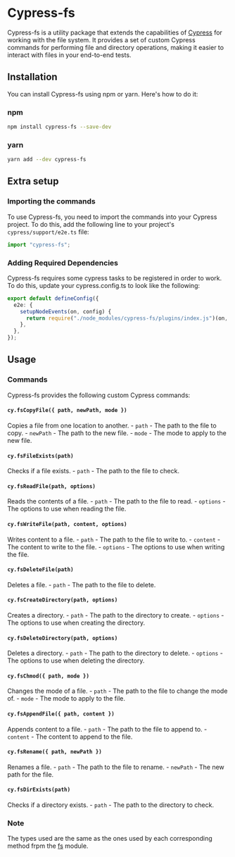 # Cypress-fs

Cypress-fs is a utility package that extends the capabilities of [Cypress](https://www.cypress.io/) for working with the file system. It provides a set of custom Cypress commands for performing file and directory operations, making it easier to interact with files in your end-to-end tests.

## Installation

You can install Cypress-fs using npm or yarn. Here's how to do it:

### npm

```bash
npm install cypress-fs --save-dev
```

### yarn

```bash
yarn add --dev cypress-fs
```

## Extra setup

### Importing the commands

To use Cypress-fs, you need to import the commands into your Cypress project. To do this, add the following line to your project's `cypress/support/e2e.ts` file:

```ts
import "cypress-fs";
```

### Adding Required Dependencies

Cypress-fs requires some cypress tasks to be registered in order to work. To do this, update your cypress.config.ts to look like the following:

```ts
export default defineConfig({
  e2e: {
    setupNodeEvents(on, config) {
      return require("./node_modules/cypress-fs/plugins/index.js")(on, config);
    },
  },
});
```

## Usage

### Commands

Cypress-fs provides the following custom Cypress commands:

#### `cy.fsCopyFile({ path, newPath, mode })`

Copies a file from one location to another. - `path` - The path to the file to copy. - `newPath` - The path to the new file. - `mode` - The mode to apply to the new file.

#### `cy.fsFileExists(path)`

Checks if a file exists. - `path` - The path to the file to check.

#### `cy.fsReadFile(path, options)`

Reads the contents of a file. - `path` - The path to the file to read. - `options` - The options to use when reading the file.

#### `cy.fsWriteFile(path, content, options)`

Writes content to a file. - `path` - The path to the file to write to. - `content` - The content to write to the file. - `options` - The options to use when writing the file.

#### `cy.fsDeleteFile(path)`

Deletes a file. - `path` - The path to the file to delete.

#### `cy.fsCreateDirectory(path, options)`

Creates a directory. - `path` - The path to the directory to create. - `options` - The options to use when creating the directory.

#### `cy.fsDeleteDirectory(path, options)`

Deletes a directory. - `path` - The path to the directory to delete. - `options` - The options to use when deleting the directory.

#### `cy.fsChmod({ path, mode })`

Changes the mode of a file. - `path` - The path to the file to change the mode of. - `mode` - The mode to apply to the file.

#### `cy.fsAppendFile({ path, content })`

Appends content to a file. - `path` - The path to the file to append to. - `content` - The content to append to the file.

#### `cy.fsRename({ path, newPath })`

Renames a file. - `path` - The path to the file to rename. - `newPath` - The new path for the file.

#### `cy.fsDirExists(path)`

Checks if a directory exists. - `path` - The path to the directory to check.

### Note

The types used are the same as the ones used by each corresponding method frpm the [fs](https://nodejs.org/api/fs.html) module.